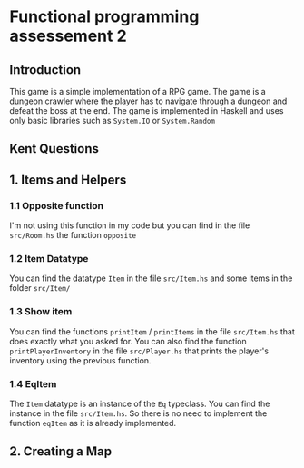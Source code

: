 # Functional programming assessement 2

## Introduction

This game is a simple implementation of a RPG game. The game is a dungeon crawler where the player has to navigate through a dungeon and defeat the boss at the end. The game is implemented in Haskell and uses only basic libraries such as `System.IO` or `System.Random`

## Kent Questions

## 1. Items and Helpers

### 1.1 Opposite function

I'm not using this function in my code but you can find in the file `src/Room.hs` the function `opposite`

### 1.2 Item Datatype

You can find the datatype `Item` in the file `src/Item.hs` and some items in the folder `src/Item/`

### 1.3 Show item

You can find the functions `printItem` / `printItems` in the file `src/Item.hs` that does exactly what you asked for. You can also find the function `printPlayerInventory` in the file `src/Player.hs` that prints the player's inventory using the previous function.

### 1.4 EqItem

The `Item` datatype is an instance of the `Eq` typeclass. You can find the instance in the file `src/Item.hs`. So there is no need to implement the function `eqItem` as it is already implemented.

## 2. Creating a Map